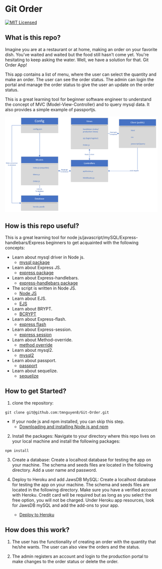 # Git Order
[![MIT Licensed](https://img.shields.io/badge/license-MIT-blue.svg)](LICENSE)


## What is this repo?
Imagine you are at a restaurant or at home, making an order on your favorite dish. You've waited and waited but the food still hasn't come yet. You're hesitating to keep asking the water. Well, we have a solution for that. Git Order App!

This app contains a list of menu, where the user can select the quantity and make an order. The user can see the order status. The admin can login the portal and manage the order status to give the user an update on the order status. 

This is a great learning tool for beginner software engineer to understand the concept of MVC (Model-View-Controller) and to query mysql data. It also provides a simple example of passportjs.

 ![](./public/images/architect.png)

## How is this repo useful?
This is a great learning tool for node js/javascript/mySQL/Express-handlebars/Express beginners to get acquainted with the following concepts:

* Learn about mysql driver in Node js. 
    * [mysql package](https://www.npmjs.com/package/mysql)
* Learn about Express JS.
    * [express package](https://www.npmjs.com/package/express)
* Learn about Express-handlebars.
    * [express-handlebars package](https://www.npmjs.com/package/express-handlebars)
* The script is written in Node JS.
    * [Node JS](https://nodejs.org/en/)
* Learn about EJS.
    * [EJS](https://www.npmjs.com/package/ejs)
* Learn about BRYPT.
    * [BCRYPT](https://www.npmjs.com/package/bcrypt)
* Learn about Express-flash.
    * [express flash](https://www.npmjs.com/package/express-flash)
* Learn about Express-session.
    * [express session](https://www.npmjs.com/package/express-session)
* Learn about Method-override.
    * [method override](https://www.npmjs.com/package/method-override)
* Learn about mysql2.
    * [mysql2](https://www.npmjs.com/package/mysql2)
* Learn about passport.
    * [passport](https://www.npmjs.com/package/passport)
* Learn about sequelize.
    * [sequelize](https://www.npmjs.com/package/sequelize)

## How to get Started?
1. clone the repository:
```git
git clone git@github.com:tmnguyen8/Git-Order.git
```
* If your node js and npm installed, you can skip this step.
  * [Downloading and installing Node.js and npm](https://docs.npmjs.com/downloading-and-installing-node-js-and-npm)

2. Install the packages:
Navigate to your directory where this repo lives on your local machine and install the following packages:
```git
npm install
```

3. Create a database:
Create a localhost database for testing the app on your machine. The schema and seeds files are located in the following directory. Add a user name and password.


4. Deploy to Heroku and add JawsDB MySQL:
Create a localhost database for testing the app on your machine. The schema and seeds files are located in the following directory. Make sure you have a verified account with Heroku. Credit card will be required but as long as you select the free option, you will not be charged. Under Heroku app resources, look for JawsDB mySQL and add the add-ons to your app. 

    * [Deploy to Heroku](https://devcenter.heroku.com/articles/heroku-cli)


## How does this work?
1. The user has the functionality of creating an order with the quantity that he/she wants. The user can also view the orders and the status.

2. The admin registers an account and login to the production portal to make changes to the order status or delete the order.


